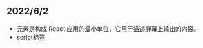 ## 2022/6/2

- 元素是构成 React 应用的最小单位，它用于描述屏幕上输出的内容。
- script标签

<script type="text/babel">

- React 元素都是不可变的。当元素被创建之后，只能通过创建新的元素取代它
- 在添加属性时， class 属性需要写成 **className** ，for 属性需要写成 **htmlFor**
- browser.min.js库用于编译JSX代码
- 组件变量名首字母大写，只有一个根节点

## 函数定义组件

```react
function Clock(props) {
  return (
    <div>
      <h1>Hello, world!</h1>
          {/* prop为参数对象props的一个属性*/}
      <h2>现在是 {props.prop.toLocaleTimeString()}.</h2>
    </div>
  );
}
 
function tick() {
  ReactDOM.render(
    <Clock prop={new Date()} />,
    document.getElementById('example')
  );
}
 
setInterval(tick, 1000);
```

***

## 类组件

```react
class Clock extends React.Component {
  render() {
    return (
      <div>
        <h1>Hello, world!</h1>
            {/*向组件传递参数，可以使用 this.props 对象*/}
        <h2>现在是 {this.props.date.toLocaleTimeString()}.</h2>
      </div>
    );
  }
}
 
function tick() {
  ReactDOM.render(
      {/*组件使用*/}
    <Clock date={new Date()} />,
    document.getElementById('example')
  );
}
 
setInterval(tick, 1000);
```

## JSX--js语法扩展

## react状态

- super表示调用父类的构造函数，子类自己的 this 对象，必须先通过父类的构造函数完成塑造，得到与父类同样的实例属性和方法，然后再对其进行加工，加上子类自己的实例属性和方法。如果不调用 super 方法，子类就得不到 this 对象。
- super 虽然代表了父类 A 的构造函数，但是返回的是子类 B 的实例，即 super 内部的 this 指的是 B 的实例，因此 super() 在这里相当于 A.prototype.constructor.call(this) 
- 通过更新组件state，在不操作实际DOM的情况下，根据新的state重新渲染

```react
class Clock extends React.Component {
  constructor(props) {
    {/*类组件应始终使用 props 调用基础构造函数*/}
    super(props);
    {/*初始化state*/}
    this.state = {date: new Date()};
  }
 
  render() {
    return (
      <div>
        <h1>Hello, world!</h1>
        <h2>现在是 {this.state.date.toLocaleTimeString()}.</h2>
      </div>
    );
  }
}
 
ReactDOM.render(
  <Clock />,
  document.getElementById('example')
);
```

## props

- 组件类的 defaultProps 属性为 props 设置默认值
- 组件类的propTypes 验证参数类型

```react
var data = {
    foo: 1,
    bar: 2
};
  var component = <Component {...data} />;
// 等价于
  var component = <Component foo={1} bar={2} />;
```



## props&state

- state 和 props 主要的区别在于 **props** 是不可变的，而 state 可以根据与用户交互来改变。容器组件通过定义 state 来更新和修改数据。 子组件只能通过 props 来传递数据。

### 判断应用中的数据哪些是state

1. 是否是从父级通过 props 传入的？如果是，可能不是 state 。
2. 是否会随着时间改变？如果不是，可能不是 state 。
3. 能根据组件中其它 state 数据或者 props 计算出来吗？如果是，就不是 state 。

### 调用setState是异步的

- 给 `setState` 传递一个函数，而不是一个对象，就可以确保每次的调用都是使用最新版的 state

***

### 拥有state的组件

对于应用中的每一个 state 数据：

- 找出每一个基于那个 state 渲染界面的组件。
- 找出共同的祖先组件（某个单个的组件，在组件树中位于需要这个 state 的所有组件的上面）。
- 要么是共同的祖先组件，要么是另外一个在组件树中位于更高层级的组件应该拥有这个 state 。
- 如果找不出拥有这个 state 数据模型的合适的组件，创建一个新的组件来维护这个 state ，然后添加到组件树中，层级位于所有共同拥有者组件的上面。

## 事件处理

- React 事件绑定属性的命名采用**驼峰式写法**
- 采用 JSX 的语法需要传入**一个函数（而不是函数调用）**作为事件处理函数
- 不能使用返回 **false** 的方式阻止默认行为， 你必须明确使用 **preventDefault**
-  e 作为 React 事件对象将会被作为第二个参数进行传递
- 箭头函数的方式，事件对象必须显式的进行传递，但是通过 bind 的方式，事件对象以及更多的参数将会被隐式的进行传递。

```react
class Toggle extends React.Component {
  constructor(props) {
    super(props)	
    this.state = {isToggleOn: true}
 
    {/* this指向实例*/}
    this.handleClick = this.handleClick.bind(this)
    this.style = {
        fontSize: 50,
        color: '#FF0000'
    }
  }
  {/*这里可以使用箭头函数保证this指向
  handleClick = (id, e)  => {
    this.setState(prevState => ({
      isToggleOn: !prevState.isToggleOn
    }));
  }
  */}
{/*类的方法默认是不会绑定 this 的，这里的函数作为父类的方法*/}
  handleClick(id, e) {
    this.setState(prevState => ({
      isToggleOn: !prevState.isToggleOn
    }));
  }
    

 
  render() {
    return (
      <button onClick={(e) => this.handleClick(this.props.id, e)} style={this.style}>	
        {this.state.isToggleOn ? 'ON' : 'OFF'}
      </button>
    );
  }
}
 
ReactDOM.render(
  <Toggle id={1}/>,
  document.getElementById('example')
);
```

## 条件渲染

- if无else
- &&
- 三目

## 组件API

- setState
- replaceState
- setProps
- replaceProps
- forceUpdate：使组件调用自身的render()方法重新渲染组件，组件的子组件也会调用自己的render()，适用于this.props和this.state之外的组件重绘
- findDOMNode
- isMounted

## 生命周期

### Mounting(挂载)：已插入真实 DOM

- `constructor()`：组件挂载之前调用
- `getInitialState()` 在组件的生命周期中仅执行一次，用于设置组件的初始化 state (**废弃**)
- `getDerivedStateFromProps()`: 调用render之前调用
- `render()`：类组件唯一必须实现的方法
- `componentWillMount()`：在挂载发生之前立即被调用
- `componentDidMount`：组件挂载后立即调用

### Updating(更新)：正在被重新渲染

- 每当组件的state或props发生变化时触发更新
- `getDerivedStateFromProps()`: 调用render之前调用
- `componentWillReceiveProps(object nextProps)`当一个挂载的组件接收到新的props的时候被调用。该方法应该用于比较`this.props`和`nextProps`，然后使用`this.setState()`来改变state
- `shouldComponentUpdate(object nextProps, object nextState)`:当组件做出是否要更新DOM的决定的时候被调用。实现该函数，优化`this.props`和`nextProps`，以及`this.state`和`nextState`的比较，如果不需要React更新DOM，则返回false。
- `render()`
- `getSnapshotBeforeUpdate()`: 在最近一次渲染输出（提交到 DOM 节点）之前调用
- `componentWillUpdate(object nextProps, object nextState)`在更新发生之前被调用。你可以在这里调用`this.setState()`
- `componentDidUpdate()`: 在更新后会被立即调用

### Unmounting(卸载)：已移出真实 DOM

- `componentWillUnmount()`: 在组件卸载及销毁之前直接调用。

## react ajax

## 表单

- 每次状态的改变，都会触发render函数重新渲染

```react
class HelloMessage extends React.Component {
  constructor(props) {
      super(props);
      {/*设置初始状态*/}
      this.state = {value: ''};
      this.handleChange = this.handleChange.bind(this);
  }
 
  handleChange(event) {
    this.setState({value: event.target.value});
  }
  render() {
    var value = this.state.value;
    return <div>
            <input type="text" value={value} onChange={this.handleChange} /> 
            <h4>{value}</h4>
           </div>;
  }
}
ReactDOM.render(
  <HelloMessage />,
  document.getElementById('example')
);
```

- 父传子通过props，子传父可以直接将父组件中的函数作为props对象的属性传过去

## 评论组件

- **React 版本16以后，React.createClass()创建组件的方式失效**

```react
// 整个评论组件
var CommentBox = React.createClass({
    // getInitialState() 在组件的生命周期中仅执行一次，用于设置组件的初始化 state 
    getInitialState: function() {
        return {data: []};
      },
    loadCommentsFromServer: function() {
    $.ajax({
        url: this.props.url,
        dataType: 'json',
        cache: false,
        success: (data) => {
        this.setState({data: data});
        },
        error: (xhr, status, err) => {
        console.error(this.props.url, status, err.toString());
        }
    });
    },
    handleCommentSubmit(comment) {
        let commentArr = this.state.data
        commentArr = commentArr.concat([comment])
        this.setState({data: commentArr})
        $.ajax({
            url: this.props.url,
            dataType: 'json',
            type: 'POST',
            data: comment,
            success: (data) => {},
            error: (xhr, status, err) => {
                console.log(this.props.url, status, err.toString())
            }
        })
    },
    componentDidMount: function() {
        // 挂载后向后端发送请求
        this.loadCommentsFromServer();
        setInterval(this.loadCommentsFromServer, this.props.pollInterval);
      },
    render: function() {
      return (
        <div className="commentBox">
          <h1>Comments</h1>
        <CommentList data={this.state.data}/>
              <!-- 反向数据流，将回调函数（handleCommentSubmit）传递给子组件，子组件提交事件触发回调函数-->
        <CommentForm onCommentSubmit={this.handleCommentSubmit}/>
        </div>
      );
    }
  });

  // 单条评论
  var Comment = React.createClass({
    rawMarkup: function() {
        var rawMarkup = marked(this.props.children.toString(), {sanitize: true});
        return { __html: rawMarkup };
      },
      render: function() {
        return (
          <div className="comment">
            <h2 className="commentAuthor">
              {this.props.author}
            </h2>
            <span dangerouslySetInnerHTML={this.rawMarkup()} />
          </div>
        );
      }
  });

//   评论列表
  var CommentList = React.createClass({
    render: function() {
      var commentNodes = this.props.data.map(data => {
          return (<Comment author={data.author}>{data.text}</Comment>)
      })
      return (
        <div className="commentList">
          {commentNodes}
        </div>
      );
    }
  });
  
  var CommentForm = React.createClass({

    handleSubmit(e) {
        e.preventDefault()
        let author = this.refs.author.value.trim()
        let text = this.refs.text.value.trim()
        if (!text || !author) {
            return
        }

        // 执行父组件传过来的回调函数
        this.props.onCommentSubmit({author, text})
        // 给后端发送表单数据，并将输入框清空
        this.refs.author.value = ''
        this.refs.text.value = ''
        return
    },
    render: function() {
      return (
        <div className="commentForm">
          <form className="commentForm" onSubmit={this.handleSubmit}>
                <input type="text" placeholder="Your name" ref="author"/>
                <input type="text" placeholder="Say something..." ref="text"/>
                <input type="submit" value="Post" />
          </form>
        </div>
      );
    }
  });

  
  ReactDOM.render(
    <CommentBox url="/api/comments" pollInterval={2000}/>,
    document.getElementById('content')
  );
```

## JSX与模板引擎

模板引擎：模板（template）与数据（data）分离，通利用数据对模板进行渲染

JSX：通过js直接生成模板

## 注释

```react
var content = (
  <Nav>
    {/* 一般注释, 用 {} 包围 */}
    <Person
      /* 多
         行
         注释 */
      name={window.isLoggedIn ? window.name : ''} // 行尾注释
    />
  </Nav>
);
```

***

## 直接使用底层DOM API

- React.findDOMNode(component)：获取组件的DOM结点

## 双向绑定ReactLink

## 状态提升

- 将公共状态提升到最近共同的父组件中
